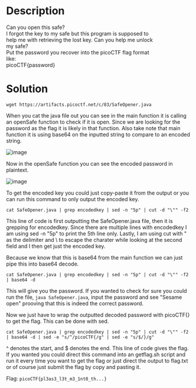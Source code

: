 # Description
Can you open this safe?<br>
I forgot the key to my safe but this program is supposed to <br>
help me with retrieving the lost key. Can you help me unlock <br>
my safe? <br>
Put the password you recover into the picoCTF flag format <br>
like: <br>
picoCTF{password}

# Solution

```wget https://artifacts.picoctf.net/c/83/SafeOpener.java```

When you cat the java file out you can see in the main function it is calling an openSafe function to check if it is open. Since we are looking for the password as the flag it is likely in that function. Also take note that main function it is using base64 on the inputted string to compare to an encoded string.

![image](https://user-images.githubusercontent.com/91398631/236707629-3495bb59-75b4-4975-a35a-9a4df2a277ba.png)

Now in the openSafe function you can see the encoded password in plaintext.

![image](https://user-images.githubusercontent.com/91398631/236707700-2a7297eb-2363-4747-b230-2c1abc95455f.png)

To get the encoded key you could just copy-paste it from the output or you can run this command to only output the encoded key.

```cat SafeOpener.java | grep encodedkey | sed -n "5p" | cut -d "\"" -f2```

This line of code is first outputting the SafeOpener.java file, then it is grepping for encodedkey. Since there are multiple lines with encodedkey I am using sed -n "5p" to print the 5th line only. Lastly, I am using cut with " as the delimiter and \ to escape the charater while looking at the second field and I then get just the encoded key.

Because we know that this is base64 from the main function we can just pipe this into base64 decode.

```cat SafeOpener.java | grep encodedkey | sed -n "5p" | cut -d "\"" -f2 | base64 -d```

This will give you the password. If you wanted to check for sure you could run the file, ```java SafeOpener.java```, input the password and see "Sesame open" prooving that this is indeed the correct password.

Now we just have to wrap the outputted decoded password with picoCTF{} to get the flag. This can be done with sed.

```cat SafeOpener.java | grep encodedkey | sed -n "5p" | cut -d "\"" -f2 | base64 -d | sed -e "s/^/picoCTF{/g" | sed -e "s/$/}/g"```

^ denotes the start, and $ denotes the end. This line of code gives the flag. If you wanted you could direct this command into an getflag.sh script and run it every time you want to get the flag or just direct the output to flag.txt or of course just submit the flag by copy and pasting it.

Flag: ```picoCTF{pl3as3_l3t_m3_1nt0_th...}```
